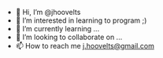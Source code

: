 - 👋 Hi, I’m @jhoovelts
- 👀 I’m interested in learning to program ;)
- 🌱 I’m currently learning ...
- 💞️ I’m looking to collaborate on ...
- 📫 How to reach me j.hoovelts@gmail.com

<!---
jhoovelts/jhoovelts is a ✨ special ✨ repository because its `README.md` (this file) appears on your GitHub profile.
You can click the Preview link to take a look at your changes.
--->
